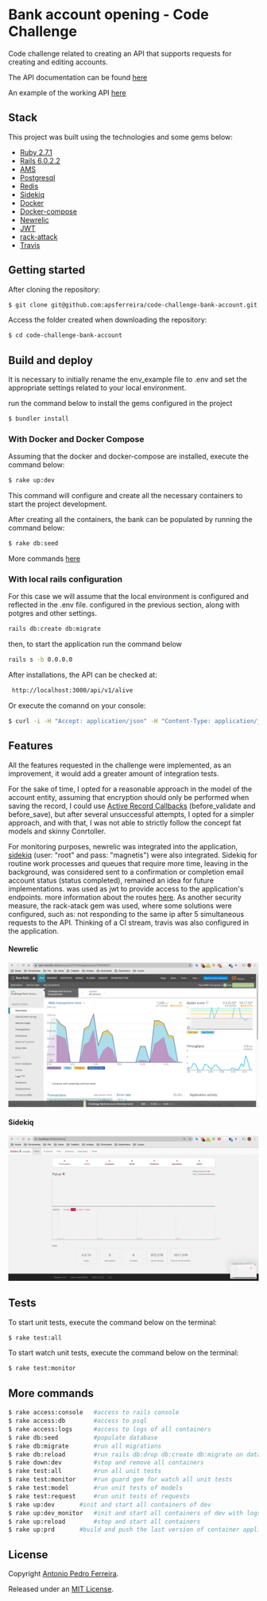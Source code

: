 # Bank account opening - Code Challenge

<!-- [![Build Status](https://travis-ci.org/apsferreira/code-challenge-bank-account.svg?branch=master)](https://travis-ci.org/apsferreira/code-challenge-bank-account) -->

Code challenge related to creating an API that supports requests for creating and editing accounts.

The API documentation can be found [here](https://app.swaggerhub.com/apis-docs/WebSTIC/bank-account-opening/1.0.0#/)

An example of the working API [here](http://api.antoniopedro.com.br/api/v1/alive)

## Stack

This project was built using the technologies and some gems below:

- [Ruby 2.7.1](https://www.ruby-lang.org/en/news/2020/03/31/ruby-2-7-1-released/)
- [Rails 6.0.2.2](https://edgeguides.rubyonrails.org/6_0_release_notes.html)
- [AMS](https://github.com/rails-api/active_model_serializers)
- [Postgresql](https://www.postgresql.org/docs/9.6/index.html)
- [Redis](https://redis.io/)
- [Sidekiq](https://sidekiq.org/)
- [Docker](https://www.docker.com/)
- [Docker-compose](https://docs.docker.com/compose/)
- [Newrelic](https://newrelic.com/)
- [JWT](https://jwt.io/)
- [rack-attack](https://github.com/kickstarter/rack-attack)
- [Travis](https://travis-ci.org/)

## Getting started

After cloning the repository:

```bash
$ git clone git@github.com:apsferreira/code-challenge-bank-account.git
```

Access the folder created when downloading the repository:

```bash
$ cd code-challenge-bank-account
```

## Build and deploy

It is necessary to initially rename the env_example file to .env and set the appropriate settings related to your local environment.

run the command below to install the gems configured in the project

```bash
$ bundler install
```

### With Docker and Docker Compose

Assuming that the docker and docker-compose are installed, execute the command below:

```bash
$ rake up:dev
```

This command will configure and create all the necessary containers to start the project development.

After creating all the containers, the bank can be populated by running the command below:

```bash
$ rake db:seed
```

More commands [here](##-more-commands) 

### With local rails configuration

For this case we will assume that the local environment is configured and reflected in the .env file. configured in the previous section, along with potgres and other settings.

```bash
rails db:create db:migrate 
````

then, to start the application run the command below

```bash
rails s -b 0.0.0.0
```

After installations, the API can be checked at:

```bash
 http://localhost:3000/api/v1/alive
```

Or  execute the comannd on your console:

```bash
$ curl -i -H "Accept: application/json" -H "Content-Type: application/json" -X GET http://localhost:3000/api/v1/alive
```

## Features

All the features requested in the challenge were implemented, as an improvement, it would add a greater amount of integration tests.

For the sake of time, I opted for a reasonable approach in the model of the account entity, assuming that encryption should only be performed when saving the record, I could use [Active Record Callbacks](https://guides.rubyonrails.org/active_record_callbacks.html) (before_validate and before_save), but after several unsuccessful attempts, I opted for a simpler approach, and with that, I was not able to strictly follow the concept fat models and skinny Conrtoller.

For monitoring purposes, newrelic was integrated into the application, [sidekiq](http://api.antoniopedro.com.br/sidekiq) (user: "root" and pass: "magnetis") were also integrated. Sidekiq for routine work processes and queues that require more time, leaving in the background, was considered sent to a confirmation or completion email account status (status completed), remained an idea for future implementations. was used as jwt to provide access to the application's endpoints. more information about the routes [here](https://app.swaggerhub.com/apis-docs/WebSTIC/bank-account-opening/1.0.0#/). As another security measure, the rack-atack gem was used, where some solutions were configured, such as: not responding to the same ip after 5 simultaneous requests to the API. Thinking of a CI stream, travis was also configured in the application. 

#### Newrelic

![Alt text](public/imgs/newrelic.png "Title")

#### Sidekiq

![Newrelic](public/imgs/sidekiq.png?raw=true "teste sideki")



## Tests

To start unit tests, execute the command below on the terminal:

```bash
$ rake test:all
```

To start watch unit tests,  execute the command below on the terminal:

```bash
$ rake test:monitor
```

## More commands

```bash
$ rake access:console   #access to rails console 
$ rake access:db        #access to psql 
$ rake access:logs      #access to logs of all containers
$ rake db:seed          #populate database
$ rake db:migrate       #run all migrations
$ rake db:reload        #run rails db:drop db:create db:migrate on database
$ rake down:dev     	#stop and remove all containers 
$ rake test:all     	#run all unit tests 
$ rake test:monitor     #run guard gem for watch all unit tests 
$ rake test:model   	#run unit tests of models
$ rake test:request     #run unit tests of requests 
$ rake up:dev 		#init and start all containers of dev
$ rake up:dev_monitor   #init and start all containers of dev with logs
$ rake up:reload    	#stop and start all containers
$ rake up:prd   	#build and push the last version of container application for prod 
```

## License

Copyright [Antonio Pedro Ferreira](https://github.com/apsferreira).

Released under an [MIT License](https://opensource.org/licenses/MIT).
